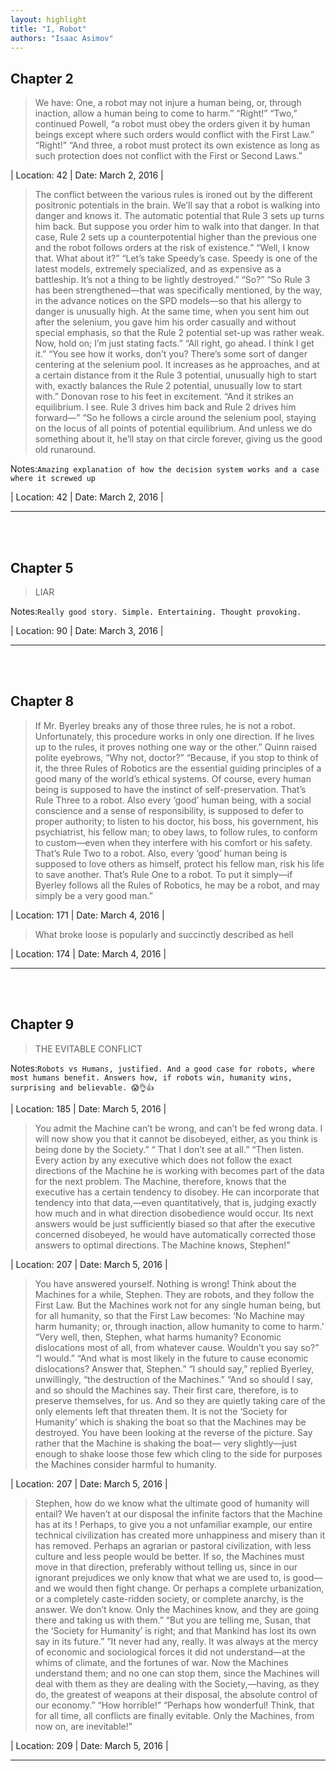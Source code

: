 ```yaml
---
layout: highlight
title: "I, Robot"
authors: "Isaac Asimov"
---
```



## Chapter 2

 > We have: One, a robot may not injure a human being, or, through inaction, allow a human being to come to harm.” “Right!” “Two,” continued Powell, “a robot must obey the orders given it by human beings except where such orders would conflict with the First Law.” “Right!” “And three, a robot must protect its own existence as long as such protection does not conflict with the First or Second Laws.”

| Location: 42 | 
 Date: March 2, 2016 |
<br>

 > The conflict between the various rules is ironed out by the different positronic potentials in the brain. We’ll say that a robot is walking into danger and knows it. The automatic potential that Rule 3 sets up turns him back. But suppose you order him to walk into that danger. In that case, Rule 2 sets up a counterpotential higher than the previous one and the robot follows orders at the risk of existence.” “Well, I know that. What about it?” “Let’s take Speedy’s case. Speedy is one of the latest models, extremely specialized, and as expensive as a battleship. It’s not a thing to be lightly destroyed.” “So?” “So Rule 3 has been strengthened—that was specifically mentioned, by the way, in the advance notices on the SPD models—so that his allergy to danger is unusually high. At the same time, when you sent him out after the selenium, you gave him his order casually and without special emphasis, so that the Rule 2 potential set-up was rather weak. Now, hold on; I’m just stating facts.” “All right, go ahead. I think I get it.” “You see how it works, don’t you? There’s some sort of danger centering at the selenium pool. It increases as he approaches, and at a certain distance from it the Rule 3 potential, unusually high to start with, exactly balances the Rule 2 potential, unusually low to start with.” Donovan rose to his feet in excitement. “And it strikes an equilibrium. I see. Rule 3 drives him back and Rule 2 drives him forward—” “So he follows a circle around the selenium pool, staying on the locus of all points of potential equilibrium. And unless we do something about it, he’ll stay on that circle forever, giving us the good old runaround.


Notes:`Amazing explanation of how the decision system works and a case where it screwed up`

| Location: 42 | 
 Date: March 2, 2016 |
<br>

----------
<br><br>

## Chapter 5

 > LIAR


Notes:`Really good story. Simple. Entertaining. Thought provoking.`

| Location: 90 | 
 Date: March 3, 2016 |
<br>

----------
<br><br>

## Chapter 8

 > If Mr. Byerley breaks any of those three rules, he is not a robot. Unfortunately, this procedure works in only one direction. If he lives up to the rules, it proves nothing one way or the other.” Quinn raised polite eyebrows, “Why not, doctor?” “Because, if you stop to think of it, the three Rules of Robotics are the essential guiding principles of a good many of the world’s ethical systems. Of course, every human being is supposed to have the instinct of self-preservation. That’s Rule Three to a robot. Also every ‘good’ human being, with a social conscience and a sense of responsibility, is supposed to defer to proper authority; to listen to his doctor, his boss, his government, his psychiatrist, his fellow man; to obey laws, to follow rules, to conform to custom—even when they interfere with his comfort or his safety. That’s Rule Two to a robot. Also, every ‘good’ human being is supposed to love others as himself, protect his fellow man, risk his life to save another. That’s Rule One to a robot. To put it simply—if Byerley follows all the Rules of Robotics, he may be a robot, and may simply be a very good man.”

| Location: 171 | 
 Date: March 4, 2016 |
<br>

 > What broke loose is popularly and succinctly described as hell

| Location: 174 | 
 Date: March 4, 2016 |
<br>

----------
<br><br>

## Chapter 9

 > THE EVITABLE CONFLICT


Notes:`Robots vs Humans, justified. And a good case for robots, where most humans benefit. Answers how, if robots win, humanity wins, surprising and believable. 😱👌👍`

| Location: 185 | 
 Date: March 5, 2016 |
<br>

 > You admit the Machine can’t be wrong, and can’t be fed wrong data. I will now show you that it cannot be disobeyed, either, as you think is being done by the Society.” “ That I don’t see at all.” “Then listen. Every action by any executive which does not follow the exact directions of the Machine he is working with becomes part of the data for the next problem. The Machine, therefore, knows that the executive has a certain tendency to disobey. He can incorporate that tendency into that data,—even quantitatively, that is, judging exactly how much and in what direction disobedience would occur. Its next answers would be just sufficiently biased so that after the executive concerned disobeyed, he would have automatically corrected those answers to optimal directions. The Machine knows, Stephen!”

| Location: 207 | 
 Date: March 5, 2016 |
<br>

 > You have answered yourself. Nothing is wrong! Think about the Machines for a while, Stephen. They are robots, and they follow the First Law. But the Machines work not for any single human being, but for all humanity, so that the First Law becomes: ‘No Machine may harm humanity; or, through inaction, allow humanity to come to harm.’ “Very well, then, Stephen, what harms humanity? Economic dislocations most of all, from whatever cause. Wouldn’t you say so?” “I would.” “And what is most likely in the future to cause economic dislocations? Answer that, Stephen.” “I should say,” replied Byerley, unwillingly, “the destruction of the Machines.” “And so should I say, and so should the Machines say. Their first care, therefore, is to preserve themselves, for us. And so they are quietly taking care of the only elements left that threaten them. It is not the ‘Society for Humanity’ which is shaking the boat so that the Machines may be destroyed. You have been looking at the reverse of the picture. Say rather that the Machine is shaking the boat— very slightly—just enough to shake loose those few which cling to the side for purposes the Machines consider harmful to humanity.

| Location: 207 | 
 Date: March 5, 2016 |
<br>

 > Stephen, how do we know what the ultimate good of humanity will entail? We haven’t at our disposal the infinite factors that the Machine has at its ! Perhaps, to give you a not unfamiliar example, our entire technical civilization has created more unhappiness and misery than it has removed. Perhaps an agrarian or pastoral civilization, with less culture and less people would be better. If so, the Machines must move in that direction, preferably without telling us, since in our ignorant prejudices we only know that what we are used to, is good—and we would then fight change. Or perhaps a complete urbanization, or a completely caste-ridden society, or complete anarchy, is the answer. We don’t know. Only the Machines know, and they are going there and taking us with them.” “But you are telling me, Susan, that the ‘Society for Humanity’ is right; and that Mankind has lost its own say in its future.” “It never had any, really. It was always at the mercy of economic and sociological forces it did not understand—at the whims of climate, and the fortunes of war. Now the Machines understand them; and no one can stop them, since the Machines will deal with them as they are dealing with the Society,—having, as they do, the greatest of weapons at their disposal, the absolute control of our economy.” “How horrible!” “Perhaps how wonderful! Think, that for all time, all conflicts are finally evitable. Only the Machines, from now on, are inevitable!”

| Location: 209 | 
 Date: March 5, 2016 |
<br>

----------
<br><br>
